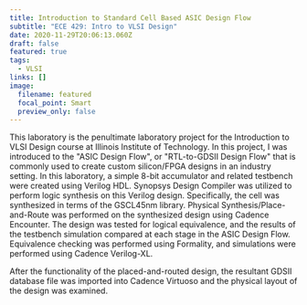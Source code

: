```yaml
---
title: Introduction to Standard Cell Based ASIC Design Flow
subtitle: "ECE 429: Intro to VLSI Design"
date: 2020-11-29T20:06:13.060Z
draft: false
featured: true
tags:
  - VLSI
links: []
image:
  filename: featured
  focal_point: Smart
  preview_only: false
---
```

This laboratory is the penultimate laboratory project for the Introduction to VLSI Design course at Illinois Institute of Technology. In this project, I was introduced to the "ASIC Design Flow", or "RTL-to-GDSII Design Flow" that is commonly used to create custom silicon/FPGA designs in an industry setting. In this laboratory, a simple 8-bit accumulator and related testbench were created using Verilog HDL. Synopsys Design Compiler was utilized to perform logic synthesis on this Verilog design. Specifically, the cell was synthesized in terms of the GSCL45nm library. Physical Synthesis/Place-and-Route was performed on the synthesized design using Cadence Encounter. The design was tested for logical equivalence, and the results of the testbench simulation compared at each stage in the ASIC Design Flow. Equivalence checking was performed using Formality, and simulations were performed using Cadence Verilog-XL.

After the functionality of the placed-and-routed design, the resultant GDSII database file was imported into Cadence Virtuoso and the physical layout of the design was examined.